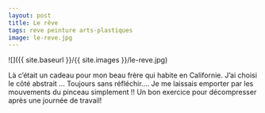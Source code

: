 ```yaml
---
layout: post
title: Le rêve
tags: reve peinture arts-plastiques
image: le-reve.jpg
---
```

![]({{ site.baseurl }}/{{ site.images }}/le-reve.jpg)

Là c’était un cadeau pour mon beau frère qui habite en Californie. J’ai choisi le côté abstrait … Toujours sans réfléchir…. Je me laissais emporter par les mouvements du pinceau simplement !! Un bon exercice pour décompresser après une journée de travail!